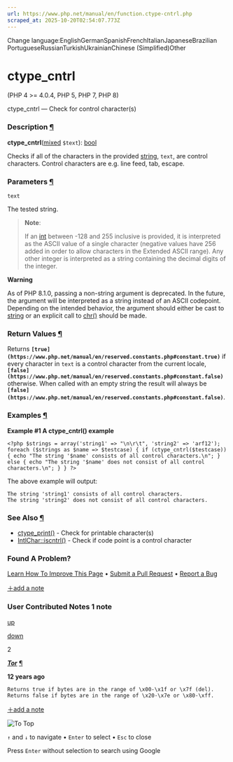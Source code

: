 ```yaml
---
url: https://www.php.net/manual/en/function.ctype-cntrl.php
scraped_at: 2025-10-20T02:54:07.773Z
---
```


Change language:EnglishGermanSpanishFrenchItalianJapaneseBrazilian PortugueseRussianTurkishUkrainianChinese (Simplified)Other

# ctype\_cntrl

(PHP 4 >= 4.0.4, PHP 5, PHP 7, PHP 8)

ctype\_cntrl — Check for control character(s)

### Description [¶](https://www.php.net/manual/en/function.ctype-cntrl.php\#refsect1-function.ctype-cntrl-description)

**ctype\_cntrl**([mixed](https://www.php.net/manual/en/language.types.mixed.php) `$text`): [bool](https://www.php.net/manual/en/language.types.boolean.php)

Checks if all of the characters in the provided [string](https://www.php.net/manual/en/language.types.string.php),
`text`, are control characters.
Control characters are e.g. line feed, tab, escape.


### Parameters [¶](https://www.php.net/manual/en/function.ctype-cntrl.php\#refsect1-function.ctype-cntrl-parameters)

`text`

The tested string.


> **Note**:
>
> If an [int](https://www.php.net/manual/en/language.types.integer.php) between -128 and 255 inclusive is provided, it is interpreted as
> the ASCII value of a single character (negative values have 256 added in order to allow
> characters in the Extended ASCII range). Any other integer is interpreted as a string
> containing the decimal digits of the integer.

**Warning**

As of PHP 8.1.0, passing a non-string argument is deprecated.
In the future, the argument will be interpreted as a string instead of an ASCII codepoint.
Depending on the intended behavior, the argument should either be cast to [string](https://www.php.net/manual/en/language.types.string.php)
or an explicit call to [chr()](https://www.php.net/manual/en/function.chr.php) should be made.

### Return Values [¶](https://www.php.net/manual/en/function.ctype-cntrl.php\#refsect1-function.ctype-cntrl-returnvalues)

Returns **`[true](https://www.php.net/manual/en/reserved.constants.php#constant.true)`** if every character in `text` is
a control character from the current locale, **`[false](https://www.php.net/manual/en/reserved.constants.php#constant.false)`** otherwise.
When called with an empty string the result will always be **`[false](https://www.php.net/manual/en/reserved.constants.php#constant.false)`**.


### Examples [¶](https://www.php.net/manual/en/function.ctype-cntrl.php\#refsect1-function.ctype-cntrl-examples)

**Example #1 A **ctype\_cntrl()** example**

`<?php
$strings = array('string1' => "\n\r\t", 'string2' => 'arf12');
foreach ($strings as $name => $testcase) {
    if (ctype_cntrl($testcase)) {
        echo "The string '$name' consists of all control characters.\n";
    } else {
        echo "The string '$name' does not consist of all control characters.\n";
    }
}
?>`

The above example will output:

```
The string 'string1' consists of all control characters.
The string 'string2' does not consist of all control characters.
```

### See Also [¶](https://www.php.net/manual/en/function.ctype-cntrl.php\#refsect1-function.ctype-cntrl-seealso)

- [ctype\_print()](https://www.php.net/manual/en/function.ctype-print.php) \- Check for printable character(s)
- [IntlChar::iscntrl()](https://www.php.net/manual/en/intlchar.iscntrl.php) \- Check if code point is a control character

### Found A Problem?

[Learn How To Improve This Page](https://github.com/php/doc-base/blob/master/README.md "This will take you to our contribution guidelines on GitHub")
•
[Submit a Pull Request](https://github.com/php/doc-en/blob/master/reference/ctype/functions/ctype-cntrl.xml)
•
[Report a Bug](https://github.com/php/doc-en/issues/new?body=From%20manual%20page:%20https:%2F%2Fphp.net%2Ffunction.ctype-cntrl%0A%0A---)

[＋add a note](https://www.php.net/manual/add-note.php?sect=function.ctype-cntrl&repo=en&redirect=https://www.php.net/manual/en/function.ctype-cntrl.php)

### User Contributed Notes 1 note

[up](https://www.php.net/manual/vote-note.php?id=111625&page=function.ctype-cntrl&vote=up "Vote up!")

[down](https://www.php.net/manual/vote-note.php?id=111625&page=function.ctype-cntrl&vote=down "Vote down!")

2


[**_Tor_**](https://www.php.net/manual/en/function.ctype-cntrl.php#111625) [¶](https://www.php.net/manual/en/function.ctype-cntrl.php#111625)

**12 years ago**

`Returns true if bytes are in the range of \x00-\x1f or \x7f (del). Returns false if bytes are in the range of \x20-\x7e or \x80-\xff.`

[＋add a note](https://www.php.net/manual/add-note.php?sect=function.ctype-cntrl&repo=en&redirect=https://www.php.net/manual/en/function.ctype-cntrl.php)

![To Top](https://www.php.net/images/to-top@2x.png)

`↑` and `↓` to navigate •
`Enter` to select •
`Esc` to close


Press `Enter` without
selection to search using Google